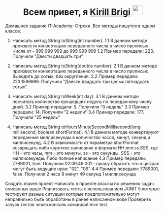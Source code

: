 
<h1 align="center">Всем привет, я <a href="https://daniilshat.ru/" target="_blank">Kirill Brigi</a> 
<img src="https://github.com/blackcater/blackcater/raw/main/images/Hi.gif" height="32"/></h1>


Домашнее задание IT-Academy: 
Строки. Все методы пишутся в одном классе:
1. Написать метод String toString(int number).
   1.1 В данном методе произвести конвертацию переданного числа в число прописью. Числа от - 999 999 999 до 999 999 999
   1.2 Пример передали: 223. Получили "Двести двадцать три"

2. Написать метод String toString(double number).
   2.1 В данном методе произвести конвертацию переданного числа в число прописью. Выводить до сотых, без округления.
   2.2 Пример передали: 223.1599999. Получили "Двести двадцать три целых пятнадцать сотых".

3. Написать метод String toWeek(int day).
   3.1 В данном методе посчитать количество прошедших недель по переданному числу дней.
   3.2 Пример передали: 5. Получили "0 недель"
   3.3 Пример передали: 14. Получили "2 недели"
   3.4 Пример передали: 177. Получили "25 недель"

4. Написать метод String toHoursMinuteSecondMillisecond(long millisecond, boolean shortFormat).
   4.1 В данном методе конвертируют переданные миллисекунды в количество часов, минут, секунд и миллисекунд.
   4.2 В зависимости от параметра shortFormat возвращать либо короткое написание в формате HH:mm:ss.SSS, где HH - это часы, mm - это минуты, ss - это секунды, SSS - это миллисекунды. Либо полное написание
   4.3 Пример передали: 7789001, true. Получили 02:09:49.001 - прошу обратить что в цифрах могут быть ведущие нули: "02", "09"
   4.4 Пример передали: 7789001, false. Получили 2 часа 9 минут 49 секунд 1 миллисекунда

Создать maven проект
Написать в проекте классы по решению задач описанных выше
Реализовать тесты с использованием JUNIT 5 которые тестируют разные ситуации которые предположительно могут неправильно быть обработаны в ранее написанном коде
Проверить запуск тестов через консоль командой mvn test

